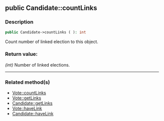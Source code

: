 ## public Candidate::countLinks

### Description    

```php
public Candidate->countLinks ( ): int
```

Count number of linked election to this object.
    

### Return value:   

*(int)* Number of linked elections.


---------------------------------------

### Related method(s)      

* [Vote::countLinks](../Vote%20Class/public%20Vote--countLinks.md)    
* [Vote::getLinks](../Vote%20Class/public%20Vote--getLinks.md)    
* [Candidate::getLinks](../Candidate%20Class/public%20Candidate--getLinks.md)    
* [Vote::haveLink](../Vote%20Class/public%20Vote--haveLink.md)    
* [Candidate::haveLink](../Candidate%20Class/public%20Candidate--haveLink.md)    

